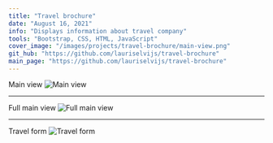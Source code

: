 ```yaml
---
title: "Travel brochure"
date: "August 16, 2021"
info: "Displays information about travel company"
tools: "Bootstrap, CSS, HTML, JavaScript"
cover_image: "/images/projects/travel-brochure/main-view.png"
git_hub: "https://github.com/lauriselvijs/travel-brochure"
main_page: "https://github.com/lauriselvijs/travel-brochure"
---
```


Main view
![Main view](/images/projects/travel-brochure/main-view.png)

---

Full main view
![Full main view](/images/projects/travel-brochure/main-view-full.png)

---

Travel form
![Travel form](/images/projects/travel-brochure/travel-form.png)
